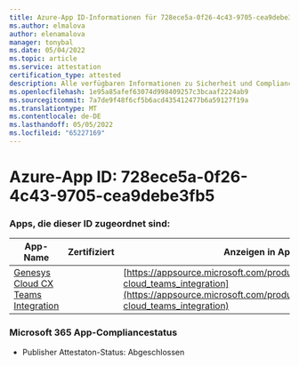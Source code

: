```yaml
---
title: Azure-App ID-Informationen für 728ece5a-0f26-4c43-9705-cea9debe3fb5
ms.author: elmalova
author: elenamalova
manager: tonybal
ms.date: 05/04/2022
ms.topic: article
ms.service: attestation
certification_type: attested
description: Alle verfügbaren Informationen zu Sicherheit und Compliance für 728ece5a-0f26-4c43-9705-cea9debe3fb5.
ms.openlocfilehash: 1e95a85afef63074d998409257c3bcaaf2224ab9
ms.sourcegitcommit: 7a7de9f48f6cf5b6acd435412477b6a59127f19a
ms.translationtype: MT
ms.contentlocale: de-DE
ms.lasthandoff: 05/05/2022
ms.locfileid: "65227169"
---
```

# <a name="azure-app-id-728ece5a-0f26-4c43-9705-cea9debe3fb5"></a>Azure-App ID: 728ece5a-0f26-4c43-9705-cea9debe3fb5


### <a name="apps-associated-with-this-id"></a>Apps, die dieser ID zugeordnet sind:
| **App-Name** | **Zertifiziert** | **Anzeigen in AppSource** |
|--------------|---------------|-----------------------|
| [Genesys Cloud CX Teams Integration](../forward/genesyslabs.genesys-cloud_teams_integration.md) |  | [https://appsource.microsoft.com/product/office/genesyslabs.genesys-cloud_teams_integration](https://appsource.microsoft.com/product/office/genesyslabs.genesys-cloud_teams_integration) |

### <a name="microsoft-365-app-compliance-status"></a>Microsoft 365 App-Compliancestatus
- Publisher Attestaton-Status: Abgeschlossen

